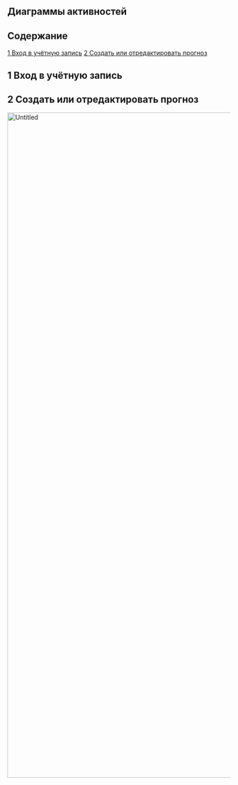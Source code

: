 ## Диаграммы активностей
## Содержание

[1 Вход в учётную запись](#1-Вход-в-учётную-запись)
[2 Создать или отредактировать прогноз](#2-Создать-или-отредактировать-прогноз)


## 1 Вход в учётную запись

## 2 Создать или отредактировать прогноз
<img width="634" height="1498" alt="Untitled" src="https://github.com/user-attachments/assets/f5101486-a23d-4ddb-a82b-675e59c16aa3" />
